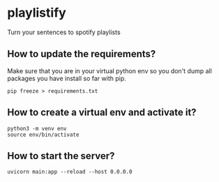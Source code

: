 # playlistify
Turn your sentences to spotify playlists

## How to update the requirements?
Make sure that you are in your virtual python env so you don't dump all packages you have install so far with pip.
```
pip freeze > requirements.txt
```

## How to create a virtual env and activate it?
```
python3 -m venv env
source env/bin/activate
```

## How to start the server?
```
uvicorn main:app --reload --host 0.0.0.0
```
